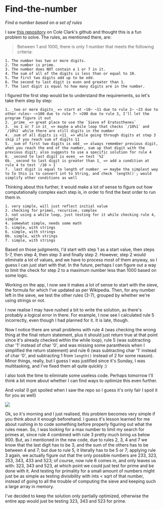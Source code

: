 # Find-the-number
_Find a number based on a set of rules_

I saw [this repository](https://github.com/colemclark1/Whats-My-Number) on Cole Clark's github and thought this is a fun problem to solve. The rules, as mentioned there, are:

> Between 1 and 1000, there is only 1 number that meets the following criteria:
    
    1. The number has two or more digits.
    2. The number is prime.
    3. The number does NOT contain a 1 or 7 in it.
    4. The sum of all of the digits is less than or equal to 10.
    5. The first two digits add up to be odd.
    6. The second to last digit is even and greater than 1.
    7. The last digit is equal to how many digits are in the number.

I figured the first step would be to understand the requirements, so let's take them step by step:

    1. _two or more digits_ => start at ~10~ ~11 due to rule 2~ ~23 due to other rules~ ~>100 due to rule 7~ >200 due to rule 3, I'll let the program figure it out
    2. _prime_ => great place to use the `Sieve of Eratosthenes` 
    3. _no 1 or 7 in it_ => maybe a while loop that checks `/10%1` and `/10%1` while there are still digits in the number
    4. _sum of all digits is <11_ => while going through digits at step 3 skip if you reach sum of digits 11
    5. _sum of first two digits is odd_ => always remember previous digit, when you reach the end of the number, sum up that digit with the previous digit; also suggests to use a specific solution for rule 4
    6. _second to last digit is even_ => test `%2`
    6b. _second to last digit is greater than 1_ => add a condition at rule 4 to test `/10 > 1`
    7. _last digit is equal to length of number_ => maybe the simplest way to to this is to convert int to String, and check `length()`; would simplify other conditions as well

Thinking about this further, it would make a lot of sense to figure out how computationally complex each step is, in order to find the best order to run them in. 

    1. very simple, will just reflect initial value
    2. checking for primes, recursive, complex
    3. not using a while loop, just testing for it while checking rule 4, simple
    4. somewhat simple, needs some math
    5. simple, with strings
    6. simple, with strings
    6b. simple, with strings
    7. simple, with strings
   
Based on those judgments, I'd start with step 1 as a start value, then steps 5-7, then step 4, then step 3 and finally step 2. However, step 2 would eliminate a lot of values, and we have to process most of them anyway, so I guess I can just start with that. In the future, perhaps I can figure out a way to limit the check for step 2 to a maximum number less than 1000 based on some logic.

Working on the app, I now see it makes a lot of sense to start with the sieve, the formula for which I've updated as per Wikipedia. Then, for any number left in the sieve, we test the other rules (3-7), grouped by whether we're using strings or not. 

I now realise I may have rushed a bit to write the solution, as there's probably a logical error in there. For example, I now see I calculated rule 5 incorrectly, even though I had planned for it. It is late, though. 

Now I notice there are small problems with rule 4 (was checking the wrong thing at the final return statement, plus it should just return true at that point since it's already checked within the while loop), rule 5 (was subtracting char '1' instead of char '0', and was missing some paranthesis when I simplified the return statement) and rule 6 (was subtracting char '1' instead of char '0', and subtracting 1 from `length()` instead of 2 for some reason). Minor things, really, but I guess I was justified since it's Sunday, I was multitasking, and I've fixed them all quite quickly :)

I also took the time to eliminate some useless code. Perhaps tomorrow I'll think a bit more about whether I can find ways to optimize this even further.

And voila! (I got spoiled when I saw the repo so I guess it's only fair I spoil it for you as well)

![](https://i.imgur.com/lrNgDbB.png)

Ok, so it's morning and I just realised, this problem becomes very simple if you think about it enough beforehand. I guess it's lesson learned for me about rushing in to code something before properly figuring out what the rules mean. So, I was looking for a max number to limit my search for primes at, since rule 4 combined with rule 3 pretty much bring us below 900. But, as I mentioned in the new code, due to rules 2, 3, 4 and 7 we know that the last digit has to be 3, and the sum of the others has to be between 4 and 7; but due to rule 5, it literally has to be 5 or 7; applying rule 3 again, we actually figure out that the only possible numbers are 233, 323, 253, 343, 433 and 523; of course, now rule 6 comes in, and only leaves us with: 323, 343 and 523, at which point we could just test for prime and be done with it. And testing for primality for a small amount of numbers might just be as simple as testing divisibility with ints < sqrt of that number, instead of going to all the trouble of computing the sieve and keeping such a large array in memory. 

I've decided to keep the solution only partially optimized, otherwise the entire app would just be testing 323, 343 and 523 for prime.
